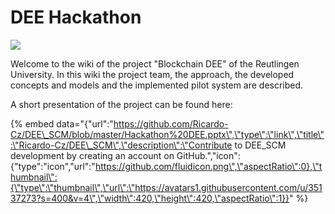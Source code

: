 # DEE Hackathon

![](.gitbook/assets/hackathon-logo.jpg)

Welcome to the wiki of the project "Blockchain DEE" of the Reutlingen University. In this wiki the project team, the approach, the developed concepts and models and the implemented pilot system are described.

A short presentation of the project can be found here:

{% embed data="{\"url\":\"https://github.com/Ricardo-Cz/DEE\_SCM/blob/master/Hackathon%20DEE.pptx\",\"type\":\"link\",\"title\":\"Ricardo-Cz/DEE\_SCM\",\"description\":\"Contribute to DEE\_SCM development by creating an account on GitHub.\",\"icon\":{\"type\":\"icon\",\"url\":\"https://github.com/fluidicon.png\",\"aspectRatio\":0},\"thumbnail\":{\"type\":\"thumbnail\",\"url\":\"https://avatars1.githubusercontent.com/u/35137273?s=400&v=4\",\"width\":420,\"height\":420,\"aspectRatio\":1}}" %}

